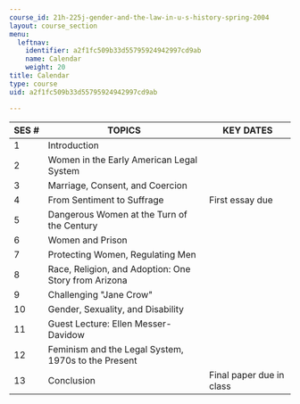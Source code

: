 ```yaml
---
course_id: 21h-225j-gender-and-the-law-in-u-s-history-spring-2004
layout: course_section
menu:
  leftnav:
    identifier: a2f1fc509b33d55795924942997cd9ab
    name: Calendar
    weight: 20
title: Calendar
type: course
uid: a2f1fc509b33d55795924942997cd9ab

---
```


| SES # | TOPICS | KEY DATES |
| --- | --- | --- |
| 1 | Introduction | &nbsp; |
| 2 | Women in the Early American Legal System | &nbsp; |
| 3 | Marriage, Consent, and Coercion | &nbsp; |
| 4 | From Sentiment to Suffrage | First essay due |
| 5 | Dangerous Women at the Turn of the Century | &nbsp; |
| 6 | Women and Prison | &nbsp; |
| 7 | Protecting Women, Regulating Men | &nbsp; |
| 8 | Race, Religion, and Adoption: One Story from Arizona | &nbsp; |
| 9 | Challenging "Jane Crow" | &nbsp; |
| 10 | Gender, Sexuality, and Disability | &nbsp; |
| 11 | Guest Lecture: Ellen Messer-Davidow | &nbsp; |
| 12 | Feminism and the Legal System, 1970s to the Present | &nbsp; |
| 13 | Conclusion | Final paper due in class